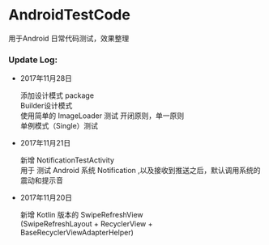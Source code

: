 # AndroidTestCode
用于Android 日常代码测试，效果整理

### Update Log:
 - 2017年11月28日
 
    添加设计模式 package<br/>
    Builder设计模式 <br/>
    使用简单的 ImageLoader 测试 开闭原则，单一原则<br/>
    单例模式（Single）测试
 - 2017年11月21日
 
    新增 NotificationTestActivity <br/>
    用于 测试 Android 系统 Notification ,以及接收到推送之后，默认调用系统的 震动和提示音 
 - 2017年11月20日
 
    新增 Kotlin 版本的 SwipeRefreshView <br/>
    (SwipeRefreshLayout + RecyclerView + BaseRecyclerViewAdapterHelper)